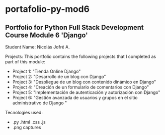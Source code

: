 # portafolio-py-mod6
## Portfolio for Python Full Stack Development Course Module 6 'Django'
Student Name: Nicolás Jofré A.

Projects:
This portfolio contains the following projects that I completed as part of this module:

- Project 1: "Tienda Online Django"
- Project 2: "Desarrollo de un blog con Django"
- Project 3: "Despliegue de un blog con contenido dinámico en Django"
- Project 4: "Creación de un formulario de comentarios con Django"
- Project 5: "Implementación de autenticación y autorización con Django"
- Project 6: "Gestión avanzada de usuarios y grupos en el sitio administrativo de Django "

Tecnologies used:
- .py .html .css .js
- .png captures

